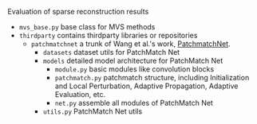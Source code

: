 Evaluation of sparse reconstruction results

- `mvs_base.py` base class for MVS methods
- `thirdparty` contains thirdparty libraries or repositories
  - `patchmatchnet` a trunk of Wang et al.'s work, [PatchmatchNet](https://github.com/FangjinhuaWang/PatchmatchNet.git).
    - `datasets` dataset utils for PatchMatch Net
    - `models` detailed model architecture for PatchMatch Net
      - `module.py` basic modules like convolution blocks
      - `patchmatch.py` patchmatch structure, including Initialization and Local Perturbation,
          Adaptive Propagation, Adaptive Evaluation, etc.
      - `net.py` assemble all modules of PatchMatch Net
    - `utils.py` PatchMatch Net utils
